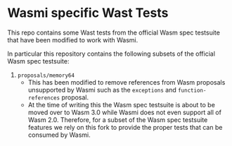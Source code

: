 # Wasmi specific Wast Tests

This repo contains some Wast tests from the official Wasm spec testsuite that have been modified to work with Wasmi.

In particular this repository contains the following subsets of the official Wasm spec testsuite:

1. `proposals/memory64`
    - This has been modified to remove references from Wasm proposals unsupported by Wasmi such as the `exceptions` and `function-references` proposal.
    - At the time of writing this the Wasm spec testsuite is about to be moved over to Wasm 3.0 while Wasmi does not even support all of Wasm 2.0.
      Therefore, for a subset of the Wasm spec testsuite features we rely on this fork to provide the proper tests that can be consumed by Wasmi.
